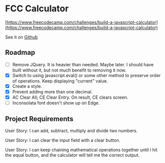 # FCC Calculator

 [https://www.freecodecamp.com/challenges/build-a-javascript-calculator](https://www.freecodecamp.com/challenges/build-a-javascript-calculator)

See it on [Github](https://kieranharding.github.io/Calculator)

## Roadmap

- [ ]  Remove JQuery. It is heavier than needed. Maybe later. I should have built without it, but not much benefit to removing it now.
- [x]  Switch to using javascript.eval() or some other method to preserve order of operations. Keep displaying "current" value.
- [x]  Create a style.
- [x]  Prevent adding more than one decimal.
- [x]  AC Clear All; CE Clear Entry. On result, CE clears screen.
- [ ]  Inconsolata font doesn't show up on Edge.

## Project Requirements

User Story: I can add, subtract, multiply and divide two numbers.

User Story: I can clear the input field with a clear button.

User Story: I can keep chaining mathematical operations together until I hit the equal button, and the calculator will tell me the correct output.
